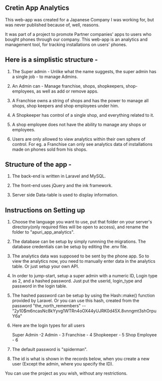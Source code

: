 Cretin App Analytics
-----------------------------

This web-app was created for a Japanese Company I was working for, but was never published because of, well, reasons.

It was part of a project to promote Partner companies' apps to users who bought phones through our company. This web-app is an analytics and management tool, for tracking installations on users' phones.

Here is a simplistic structure - 
------------------------------

1. The Super admin - Unlike what the name suggests, the super admin has a single job - to manage Admins.

2. An Admin can - Manage franchise, shops, shopkeepers, shop-employees, as well as add or remove apps.

3. A Franchise owns a string of shops and has the power to manage all shops, shop keepers and shop employees under him.

4. A Shopkeeper has control of a single shop, and everything related to it.

5. A shop employee does not have the ability to manage any shops or employees.

6. Users are only allowed to view analytics within their own sphere of control. For eg. a Franchise can only see analytics data of installations made on phones sold from his shops.

Structure of the app - 
------------------------------

1. The back-end is written in Laravel and MySQL.

2. The front-end uses jQuery and the ink framework.    

3. Server side Data-table is used to display information.

Instructions on Setting up
------------------------------

1. Choose the language you want to use, put that folder on your server's directory(only required files will be open to access), and rename the folder to "apuri_app_analytics".

2. The database can be setup by simply runnning the migrations. The database credentials can be setup by editing the .env file.

3. The analytics data was supposed to be sent by the phone app. So to view the analytics now, you need to manually enter data in the analytics table. Or just setup your own API.

4. In order to jump-start, setup a super admin with a numeric ID, Login type as 2, and a hashed password. Just put the userid, login_type and password in the login table.

5. The hashed password can be setup by using the Hash::make() function provided by Laravel. Or you can use this hash, created from the password "the_north_remembers" -- "$2y$10$m6ncasNc8kYyvg1WTRn4oOX44yUJRK0d45X.8vnngmt3shOrpuY6a"

6. Here are the login types for all users

    Super Admin -2
    Admin - 3
    Franchise - 4
    Shopkeeper - 5
    Shop Employee - 6

7. The default password is "spiderman".

8. The id is what is shown in the records below, when you create a new user (Except the admin, where you specify the ID).

You can use the project as you wish, without any restrictions.
